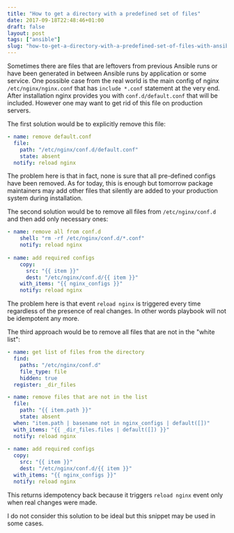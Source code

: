 ```yaml
---
title: "How to get a directory with a predefined set of files"
date: 2017-09-18T22:48:46+01:00
draft: false
layout: post
tags: ["ansible"]
slug: "how-to-get-a-directory-with-a-predefined-set-of-files-with-ansible"
---
```


Sometimes there are files that are leftovers from previous Ansible runs
or have been generated in between Ansible runs by application or some
service. One possible case from the real world is the main config
of nginx `/etc/nginx/nginx.conf` that has `include *.conf` statement
at the very end. After installation nginx provides you
with `conf.d/default.conf` that will be included. However one may want
to get rid of this file on production servers.

The first solution would be to explicitly remove this file:


```yml
- name: remove default.conf
  file:
    path: "/etc/nginx/conf.d/default.conf"
    state: absent
  notify: reload nginx

```

The problem here is that in fact, none is sure that all pre-defined configs have been removed. As for today, this is enough but tomorrow package maintainers may add other files that silently are added to your production system during installation.

The second solution would be to remove all files from `/etc/nginx/conf.d` and then add only necessary ones:

```yml
- name: remove all from conf.d
    shell: "rm -rf /etc/nginx/conf.d/*.conf"
    notify: reload nginx
    
- name: add required configs
    copy:
      src: "{{ item }}"
      dest: "/etc/nginx/conf.d/{{ item }}"
    with_items: "{{ nginx_configs }}"
    notify: reload nginx
```

The problem here is that event `reload nginx` is triggered every time regardless of the presence of real changes. In other words playbook will not be idempotent any more.

The third approach would be to remove all files that are not in the "white list":

```yml
- name: get list of files from the directory
  find:
    paths: "/etc/nginx/conf.d"
    file_type: file
    hidden: true
  register: _dir_files

- name: remove files that are not in the list
  file:
    path: "{{ item.path }}"
    state: absent
  when: "item.path | basename not in nginx_configs | default([])"
  with_items: "{{ _dir_files.files | default([]) }}"
  notify: reload nginx
  
- name: add required configs
  copy:
    src: "{{ item }}"
    dest: "/etc/nginx/conf.d/{{ item }}"
  with_items: "{{ nginx_configs }}"
  notify: reload nginx

```

This returns idempotency back because it triggers `reload nginx` event only when real changes were made.

I do not consider this solution to be ideal but this snippet may be used in some cases.

